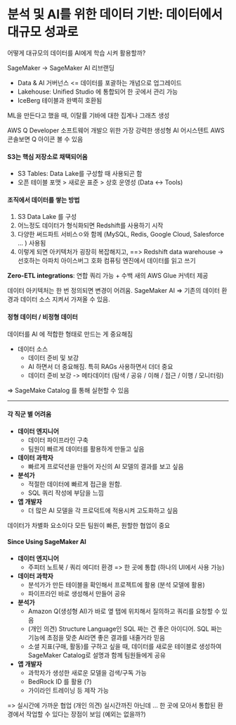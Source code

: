 # 분석 및 AI를 위한 데이터 기반: 데이터에서 대규모 성과로

어떻게 대규모의 데이터를 AI에게 학습 시켜 활용할까?

SageMaker -> SageMaker AI 리브랜딩
- Data & AI 거버넌스 <= 데이터를 포괄하는 개념으로 업그레이드
- Lakehouse: Unified Studio 에 통합되어 한 곳에서 관리 가능
- IceBerg 테이블과 완벽히 호환됨

ML을 만든다고 했을 때, 이탈률 기바에 대한 집계나 그래츠 생성

AWS Q Developer
소프트웨어 개발으 위한 가장 강력한 생성형 AI 어시스텐트
AWS 콘솔보면 Q 아이콘 볼 수 있음


#### S3는 핵심 저장소로 채택되어옴
- S3 Tables: Data Lake를 구성할 때 사용되곤 함
- 오픈 테이블 포맷 > 새로운 표준 > 상호 운영성 (Data <-> Tools)

#### 조직에서 데이터를 쌓는 방법

1. S3 Data Lake 를 구성
2. 어느정도 데이터가 형식화되면 Redshift를 사용하기 시작
3. 다양한 써드파트 서비스ㅇ와 함께 (MySQL, Redis, Google Cloud, Salesforce ... ) 사용됨
4. 이렇게 되면 아키텍처가 굉장히 복잡해지고, ==> Redshift data warehouse
   -> 선호하는 아파치 아이스버그 호화 컴퓨팅 엔진에서 데이터를 읽고 쓰기

**Zero-ETL integrations**: 연합 쿼리 가능 + 수백 새의 AWS Glue 커넥터 제공


데이터 아키텍처는 한 번 정의되면 변경이 어려움.
SageMaker AI => 기존의 데이터 환경과 데이터 소스 지켜서 가져올 수 있음.


#### 정형 데이터 / 비정형 데이터

데이터를 AI 에 적합한 형태로 만드는 게 중요해짐

- 데이터 소스
    - 데이터 준비 및 보강
    - AI 하면서 더 중요해짐. 특히 RAGs 사용하면서 더더 중요
    - 데이터 준비 보강 -> 메타데이터 (탐색 / 공유 / 이해 / 접근 / 이행 / 모니터링)

=> SageMake Catalog 를 통해 실현할 수 있음

---

#### 각 직군 별 어려움

- **데이터 엔지니어**
    - 데이터 파이프라인 구축
    - 팀원이 빠르게 데이터를 활용하게 만들고 싶음
- **데이터 과학자**
    - 빠르게 프로덕션을 만들어 자신의 AI 모델의 결과를 보고 싶음
- **분석가**
    - 적절한 데이터에 빠르게 접근을 원함.
    - SQL 쿼리 작성에 부담을 느낌
- **앱 개발자**
    - 더 많은 AI 모델을 각 프로덕트에 적용시켜 고도화하고 싶음


데이터가 차별화 요소이다
모든 팀원이 빠른, 원할한 협업이 중요

#### Since Using SageMaker AI

- **데이터 엔지니어**
    - 주피터 노트북 / 쿼리 에디터 환경 => 한 곳에 통합 (하나의 UI에서 사용 가능)
- **데이터 과학자**
    - 분석가가 만든 테이블을 확인해서 프로젝트에 활용 (분석 모델에 활용)
    - 파이프라인 바로 생성해서 만들어 공유
- **분석가**
    - Amazon Q(생성형 AI)가 바로 옆 탭에 위치해서 질의하고 쿼리를 요청할 수 있음
    - (개인 의견) Structure Language인 SQL 짜는 건 좋은 아이디어. SQL 짜는 기능에 초점을 맞춘 AI라면 좋은 결과를 내줄거라 믿음
    - 소셜 지표(구매, 활동)를 구하고 싶을 때, 데이터를 새로운 테이블로 생성하여 SageMaker Catalog로 설명과 함께 팀원들에게 공유
- **앱 개발자**
    - 과학자가 생성한 새로운 모델을 검색/구독 가능
    - BedRock ID 를 활용 (?)
    - 가이라인 트레이닝 등 제작 가능

=> 실시간에 가까운 협업
(개인 의견) 실시간까진 아닌데 ... 한 곳에 모아서 통합된 환경에서 작업할 수 있다는 장점이 보임
(예외는 없을까?)  
